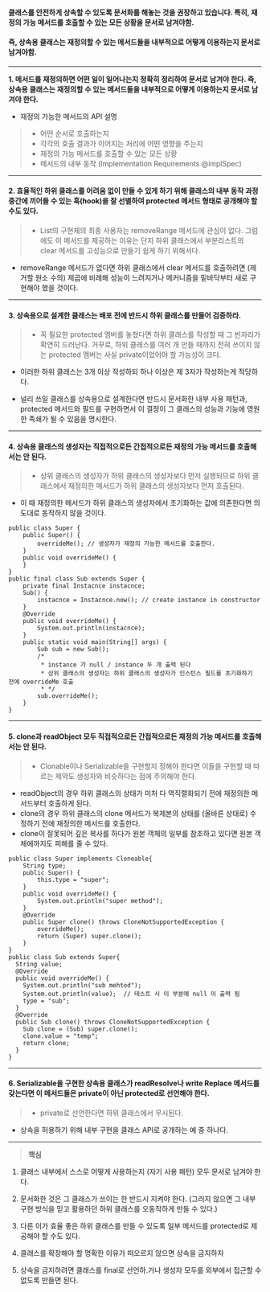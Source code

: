 #### 클래스를 안전하게 상속할 수 있도록 문서화를 해놓는 것을 권장하고 있습니다. 특히, 재정의 가능 메서드를 호출할 수 있는 모든 상황을 문서로 남겨야함.

#### 즉, 상속용 클래스는 재정의할 수 있는 메서드들을 내부적으로 어떻게 이용하는지 문서로 남겨야함.

---

**1. 메서드를 재정의하면 어떤 일이 일어나는지 정확히 정리하여 문서로 남겨야 한다. 즉, 상속용 클래스는 재정의할 수 있는 메서드들을 내부적으로 어떻게 이용하는지 문서로 남겨야 한다.**

* 재정의 가능한 메서드의 API 설명
>* 어떤 순서로 호출하는지
>* 각각의 호출 결과가 이어지는 처리에 어떤 영향을 주는지
>* 재정의 가능 메서드를 호출할 수 있는 모든 상황
>* 메서드의 내부 동작 (Implementation Requirements @implSpec)

---

#### 2. 효율적인 하위 클래스를 어려움 없이 만들 수 있게 하기 위해 클래스의 내부 동작 과정 중간에 끼어들 수 있는 훅(hook)을 잘 선별하여 protected 메서드 형태로 공개해야 할 수도 있다.

>* List의 구현체의 최종 사용자는 removeRange 메서드에 관심이 없다. 그럼에도 이 메서드를 제공하는 이유는 단지 하위 클래스에서 부분리스트의 clear 메서드를 고성능으로 만들기 쉽게 하기 위해서다.
>
>
* removeRange 메서드가 없다면 하위 클래스에서 clear 메서드를 호출하려면 (제거할 원소 수의) 제곱에 비례해 성능이 느려지거나 메커니즘을 밑바닥부터 새로 구현해야 했을 것이다.

---

#### 3. 상속용으로 설계한 클래스는 배포 전에 반드시 하위 클래스를 만들어 검증하라.

>* 꼭 필요한 protected 멤버를 놓쳤다면 하위 클래스를 작성할 때 그 빈자리가 확연히 드러난다. 거꾸로, 하위 클래스를 여러 개 만들 때까지 전혀 쓰이지 않는 protected 멤버는 사실 private이었어야 할 가능성이 크다.

* 이러한 하위 클래스는 3개 이상 작성하되 하나 이상은 제 3자가 작성하는게 적당하다.

* 널리 쓰일 클래스를 상속용으로 설계한다면 반드시 문서화한 내부 사용 패턴과, protected 메서드와 필드를 구현하면서 이 결정이 그 클래스의 성능과 기능에 영원한 족쇄가 될 수 있음을 명시한다.

---

#### 4. 상속용 클래스의 생성자는 직접적으로든 간접적으로든 재정의 가능 메서드를 호출해서는 안 된다.

> * 상위 클래스의 생성자가 하위 클래스의 생성자보다 먼저 실행되므로 하위 클래스에서 재정의한 메서드가 하위 클래스의 생성자보다 먼저 호출된다.
>
* 이 때 재정의한 메서드가 하위 클래스의 생성자에서 초기화하는 값에 의존한다면 의도대로 동작하지 않을 것이다.

```
public class Super {
    public Super() {
        overrideMe(); // 생성자가 재정의 가능한 메서드를 호출한다.
    }
    public void overrideMe() {
    }
}
public final class Sub extends Super {
    private final Instacnce instacnce;
    Sub() {
        instacnce = Instacnce.now(); // create instance in constructor
    }
    @Override
    public void overrideMe() {
        System.out.println(instacnce);
    }
    public static void main(String[] args) {
        Sub sub = new Sub();
        /*
         * instance 가 null / instance 두 개 출력 된다
         * 상위 클래스의 생성자는 하위 클래스의 생성자가 인스턴스 필드를 초기화하기 전에 overrideMe 호출
         * */
        sub.overrideMe();
    }
}

```

---

#### 5. clone과 readObject 모두 직접적으로든 간접적으로든 재정의 가능 메서드를 호출해서는 안 된다.

>- Clonable이나 Serializable을 구현할지 정해야 한다면 이들을 구현할 때 따르는 제약도 생성자와 비슷하다는 점에 주의해야 한다.
- readObject의 경우 하위 클래스의 상태가 미처 다 역직렬화되기 전에 재정의한 메서드부터 호출하게 된다. 
- clone의 경우 하위 클래스의 clone 메서드가 복제본의 상태를 (올바른 상태로) 수정하기 전에 재정의한 메서드를 호출한다.
- clone이 잘못되어 깊은 복사를 하다가 원본 객체의 일부를 참조하고 있다면 원본 객체에까지도 피해를 줄 수 있다.


```
public class Super implements Cloneable{
    String type;
    public Super() {
        this.type = "super";
    }
    public void overrideMe() {
        System.out.println("super method");
    }
    @Override
    public Super clone() throws CloneNotSupportedException {
        overrideMe();
        return (Super) super.clone();
    }
}
public class Sub extends Super{
  String value;
  @Override
  public void overrideMe() {
    System.out.println("sub mehtod");
    System.out.println(value);  // 테스트 시 이 부분에 null 이 출력 됨
    type = "sub";
  }
  @Override
  public Sub clone() throws CloneNotSupportedException {
    Sub clone = (Sub) super.clone();
    clone.value = "temp";
    return clone;
  }
}
```



---

#### 6. Serializable을 구현한 상속용 클래스가 readResolve나 write Replace 메서드를 갖는다면 이 메서드들은 private이 아닌 protected로 선언해야 한다.

>- private로 선언한다면 하위 클래스에서 무시된다.
>
>
- 상속을 허용하기 위해 내부 구현을 클래스 API로 공개하는 예 중 하나다.




---

>**핵심**
1. 클래스 내부에서 스스로 어떻게 사용하는지 (자기 사용 패턴) 모두 문서로 남겨야 한다.
>
2. 문서화한 것은 그 클래스가 쓰이는 한 반드시 지켜야 한다. (그러지 않으면 그 내부 구현 방식을 믿고 활용하던 하위 클래스를 오동작하게 만들 수 있다.)
>
>
3. 다른 이가 효율 좋은 하위 클래스를 만들 수 있도록 일부 메서드를 protected로 제공해야 할 수도 있다. 
>
>
4. 클래스를 확장해야 할 명확한 이유가 떠오르지 않으면 상속을 금지하자
>
>
5. 상속을 금지하려면 클래스를 final로 선언하.거나 생성자 모두를 외부에서 접근할 수 없도록 만들면 된다.

